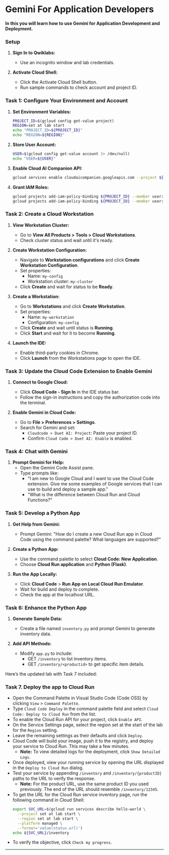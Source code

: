 # Gemini For Application Developers

**In this you will learn how to use Gemini for Application Development and Deployment.**

### **Setup**
1. **Sign In to Qwiklabs:**
   - Use an incognito window and lab credentials.

2. **Activate Cloud Shell:**
   - Click the Activate Cloud Shell button.
   - Run sample commands to check account and project ID.

### **Task 1: Configure Your Environment and Account**
1. **Set Environment Variables:**
   ```bash
   PROJECT_ID=$(gcloud config get-value project)
   REGION=set at lab start
   echo "PROJECT_ID=${PROJECT_ID}"
   echo "REGION=${REGION}"
   ```

2. **Store User Account:**
   ```bash
   USER=$(gcloud config get-value account 2> /dev/null)
   echo "USER=${USER}"
   ```

3. **Enable Cloud AI Companion API:**
   ```bash
   gcloud services enable cloudaicompanion.googleapis.com --project ${PROJECT_ID}
   ```

4. **Grant IAM Roles:**
   ```bash
   gcloud projects add-iam-policy-binding ${PROJECT_ID} --member user:${USER} --role=roles/cloudaicompanion.user
   gcloud projects add-iam-policy-binding ${PROJECT_ID} --member user:${USER} --role=roles/serviceusage.serviceUsageViewer
   ```

### **Task 2: Create a Cloud Workstation**
1. **View Workstation Cluster:**
   - Go to **View All Products > Tools > Cloud Workstations**.
   - Check cluster status and wait until it's ready.

2. **Create Workstation Configuration:**
   - Navigate to **Workstation configurations** and click **Create Workstation Configuration**.
   - Set properties: 
     - Name: `my-config`
     - Workstation cluster: `my-cluster`
   - Click **Create** and wait for status to be **Ready**.

3. **Create a Workstation:**
   - Go to **Workstations** and click **Create Workstation**.
   - Set properties:
     - Name: `my-workstation`
     - Configuration: `my-config`
   - Click **Create** and wait until status is **Running**.
   - Click **Start** and wait for it to become **Running**.

4. **Launch the IDE:**
   - Enable third-party cookies in Chrome.
   - Click **Launch** from the Workstations page to open the IDE.

### **Task 3: Update the Cloud Code Extension to Enable Gemini**
1. **Connect to Google Cloud:**
   - Click **Cloud Code - Sign In** in the IDE status bar.
   - Follow the sign-in instructions and copy the authorization code into the terminal.

2. **Enable Gemini in Cloud Code:**
   - Go to **File > Preferences > Settings**.
   - Search for Gemini and set:
     - `Cloudcode > Duet AI: Project`: Paste your project ID.
     - Confirm `Cloud Code > Duet AI: Enable` is enabled.

### **Task 4: Chat with Gemini**
1. **Prompt Gemini for Help:**
   - Open the Gemini Code Assist pane.
   - Type prompts like:
     - "I am new to Google Cloud and I want to use the Cloud Code extension. Give me some examples of Google services that I can use to build and deploy a sample app."
     - "What is the difference between Cloud Run and Cloud Functions?"

### **Task 5: Develop a Python App**
1. **Get Help from Gemini:**
   - Prompt Gemini: "How do I create a new Cloud Run app in Cloud Code using the command palette? What languages are supported?"

2. **Create a Python App:**
   - Use the command palette to select **Cloud Code: New Application**.
   - Choose **Cloud Run application** and **Python (Flask)**.

3. **Run the App Locally:**
   - Click **Cloud Code** > **Run App on Local Cloud Run Emulator**.
   - Wait for build and deploy to complete.
   - Check the app at the localhost URL.

### **Task 6: Enhance the Python App**
1. **Generate Sample Data:**
   - Create a file named `inventory.py` and prompt Gemini to generate inventory data.

2. **Add API Methods:**
   - Modify `app.py` to include:
     - GET `/inventory` to list inventory items.
     - GET `/inventory/<productid>` to get specific item details.

Here’s the updated lab with Task 7 included:


### **Task 7. Deploy the app to Cloud Run**
- Open the Command Palette in Visual Studio Code (Code OSS) by clicking `View` > `Command Palette`.
- Type `Cloud Code Deploy` in the command palette field and select `Cloud Code: Deploy to Cloud Run` from the list.
- To enable the Cloud Run API for your project, click `Enable API`.
- On the Service Settings page, select the region set at the start of the lab for the `Region` setting.
- Leave the remaining settings as their defaults and click `Deploy`.
- Cloud Code will build your image, push it to the registry, and deploy your service to Cloud Run. This may take a few minutes.
  - **Note:** To view detailed logs for the deployment, click `Show Detailed Logs`.
- Once deployed, view your running service by opening the URL displayed in the `Deploy to Cloud Run` dialog.
- Test your service by appending `/inventory` and `/inventory/{productID}` paths to the URL to verify the response.
  - **Note:** For the product URL, use the same product ID you used previously. The end of the URL should resemble `/inventory/12345`.
- To get the URL for the Cloud Run service inventory page, run the following command in Cloud Shell:
  ```bash
  export SVC_URL=$(gcloud run services describe hello-world \
    --project set at lab start \
    --region set at lab start \
    --platform managed \
    --format='value(status.url)')
  echo ${SVC_URL}/inventory
  ```
- To verify the objective, click `Check my progress`.

---

